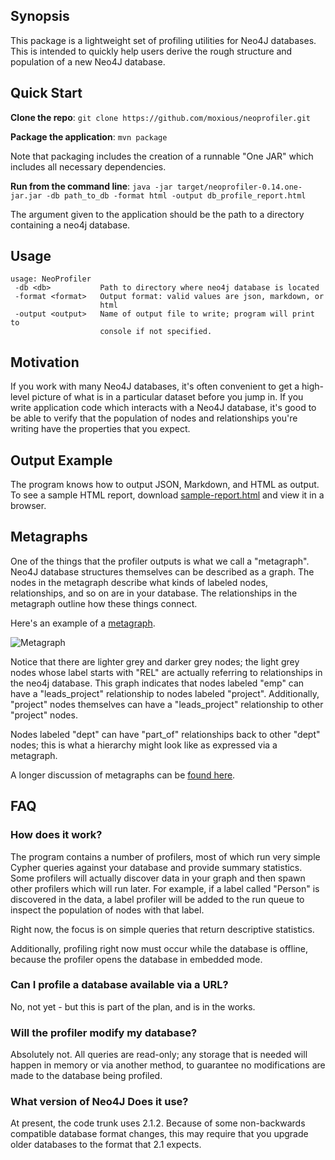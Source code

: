 ## Synopsis

This package is a lightweight set of profiling utilities for Neo4J databases.
This is intended to quickly help users derive the rough structure and
population of a new Neo4J database.

## Quick Start

**Clone the repo**: `git clone https://github.com/moxious/neoprofiler.git`

**Package the application**:  `mvn package`

Note that packaging includes the creation of a runnable "One JAR" which includes all necessary dependencies.

**Run from the command line**: 
`java -jar target/neoprofiler-0.14.one-jar.jar -db path_to_db -format html -output db_profile_report.html`

The argument given to the application should be the path to a directory containing a neo4j database.

## Usage

```
usage: NeoProfiler
 -db <db>           Path to directory where neo4j database is located
 -format <format>   Output format: valid values are json, markdown, or
                    html
 -output <output>   Name of output file to write; program will print to
                    console if not specified.
```

## Motivation

If you work with many Neo4J databases, it's often convenient to get a
high-level picture of what is in a particular dataset before you jump in.  If
you write application code which interacts with a Neo4J database, it's good to
be able to verify that the population of nodes and relationships you're writing
have the properties that you expect.

## Output Example

The program knows how to output JSON, Markdown, and HTML as output.   To see
a sample HTML report, download [sample-report.html](sample-report.html) and
view it in a browser.

## Metagraphs

One of the things that the profiler outputs is what we call a "metagraph".  Neo4J
database structures themselves can be described as a graph.  The nodes in the metagraph
describe what kinds of labeled nodes, relationships, and so on are in your database.
The relationships in the metagraph outline how these things connect.

Here's an example of a [metagraph](https://imgur.com/qsPvQFY).

<img src="https://i.imgur.com/qsPvQFY.png" alt="Metagraph"/>

Notice that there are lighter grey and darker grey nodes; the light grey nodes whose label
starts with "REL" are actually referring to relationships in the neo4j database.  This 
graph indicates that nodes labeled "emp" can have a "leads_project" relationship to nodes
labeled "project".   Additionally, "project" nodes themselves can have a "leads_project"
relationship to other "project" nodes.   

Nodes labeled "dept" can have "part_of" relationships back to other "dept" nodes; this is
what a hierarchy might look like as expressed via a metagraph. 
  
A longer discussion of metagraphs can be [found here](http://gist.neo4j.org/?8640853).

## FAQ

### How does it work?

The program contains a number of profilers, most of which run very simple
Cypher queries against your database and provide summary statistics.  Some
profilers will actually discover data in your graph and then spawn other
profilers which will run later.  For example, if a label called "Person" is
discovered in the data, a label profiler will be added to the run queue to 
inspect the population of nodes with that label.

Right now, the focus is on simple queries that return descriptive statistics.

Additionally, profiling right now must occur while the database is offline,
because the profiler opens the database in embedded mode.

### Can I profile a database available via a URL?

No, not yet - but this is part of the plan, and is in the works.

### Will the profiler modify my database?

Absolutely not.  All queries are read-only; any storage that is needed will
happen in memory or via another method, to guarantee no modifications are
made to the database being profiled.

### What version of Neo4J Does it use? ###

At present, the code trunk uses 2.1.2.  Because of some non-backwards compatible
database format changes, this may require that you upgrade older databases to
the format that 2.1 expects.

